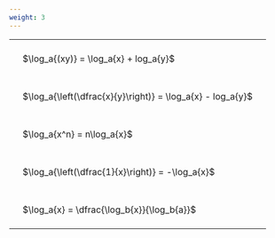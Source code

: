 ```yaml
---
weight: 3
---
```


<style type="text/css">
#T_9e50d th.col_heading {
  text-align: left;
  font-size: 1em;
}
#T_9e50d td {
  text-align: left;
  font-size: 1em;
  padding: 1.5em;
}
</style>
<table id="T_9e50d">
  <thead>
  </thead>
  <tbody>
    <tr>
      <td id="T_9e50d_row0_col0" class="data row0 col0" >$\log_a{(xy)} = \log_a{x} + log_a{y}$</td>
    </tr>
    <tr>
      <td id="T_9e50d_row1_col0" class="data row1 col0" >$\log_a{\left(\dfrac{x}{y}\right)} = \log_a{x} - log_a{y}$</td>
    </tr>
    <tr>
      <td id="T_9e50d_row2_col0" class="data row2 col0" >$\log_a{x^n} = n\log_a{x}$</td>
    </tr>
    <tr>
      <td id="T_9e50d_row3_col0" class="data row3 col0" >$\log_a{\left(\dfrac{1}{x}\right)} = -\log_a{x}$</td>
    </tr>
    <tr>
      <td id="T_9e50d_row4_col0" class="data row4 col0" >$\log_a{x} = \dfrac{\log_b{x}}{\log_b{a}}$</td>
    </tr>
  </tbody>
</table>
